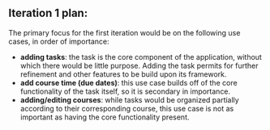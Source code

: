 ## Iteration 1 plan:
The primary focus for the first iteration would be on the following use cases, in order of importance:
* **adding tasks**: the task is the core component of the application, without which there would be little purpose. Adding the task permits for further refinement and other features to be build upon its framework.
* **add course time (due dates)**: this use case builds off of the core functionality of the task itself, so it is secondary in importance.
* **adding/editing courses**: while tasks would be organized partially according to their corresponding course, this use case is not as important as having the core functionality present.

